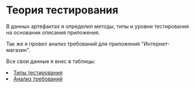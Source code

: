 # Теория тестирования

В данных артефактах я определил методы, типы и уровни тестирования на основании описания приложения.

Так же я провел анализ требований для приложения "Интернет-магазин".

Все свои данные я внес в таблицы:

<li>  <a href="https://docs.google.com/spreadsheets/d/1z2mm_sR_tmnmgULA9NECb0tfXDYaWHwuOGZ747-wF-I/edit?gid=456498619#gid=456498619">Типы тестирования</a> </li> 

<li>  <a href="https://docs.google.com/spreadsheets/d/17JlqULnCHAEnruhPQCA_EFGMBOobTJN3OGkg7jz_uKo/edit?gid=0#gid=0">Анализ требований</a> </li> 
